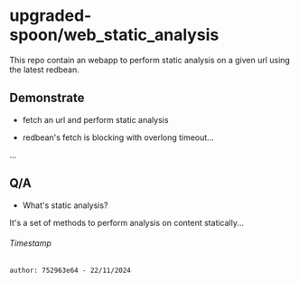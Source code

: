 # upgraded-spoon/web_static_analysis

This repo contain an webapp to perform static analysis on a given url using the latest redbean.

## Demonstrate

- fetch an url and perform static analysis

- redbean's fetch is blocking with overlong timeout...

...

## Q/A

- What's static analysis?

It's a set of methods to perform analysis on content statically...

###### Timestamp

```author: 752963e64 - 22/11/2024```